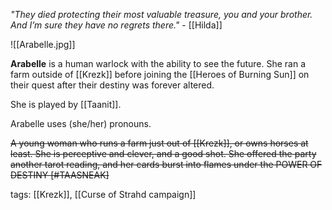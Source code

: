 *"They died protecting their most valuable treasure, you and your brother. And I’m sure they have no regrets there."* - [[Hilda]]

![[Arabelle.jpg]]

**Arabelle** is a human warlock with the ability to see the future. She ran a farm outside of [[Krezk]] before joining the [[Heroes of Burning Sun]] on their quest after their destiny was forever altered. 

She is played by [[Taanit]].

Arabelle uses (she/her) pronouns.

~~A young woman who runs a farm just out of [[Krezk]], or owns horses at least. She is perceptive and clever, and a good shot. She offered the party another tarot reading, and her cards burst into flames under the POWER OF DESTINY [#TAASNEAK]~~

tags: [[Krezk]], [[Curse of Strahd campaign]]